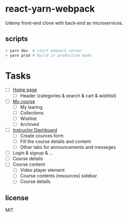 # react-yarn-webpack

Udemy front-end clone with back-end as microservices.

## scripts

```bash
> yarn dev  # start webpack server
> yarn prod # build in production mode
```

# Tasks

- [ ] [Home page](https://www.udemy.com)
  - [ ] Header (categories & search & cart & wishlist)
- [ ] [My course](https://www.udemy.com/my-courses)
  - [ ] My learing
  - [ ] Collections
  - [ ] Wishlist
  - [ ] Archived
- [ ] [Instructor Dashboard](https://www.udemy.com/instructor)
  - [ ] Create cources form
  - [ ] Fill the course details and content
  - [ ] Other tabs for announcements and messeges
- [ ] Login & signup & ...
- [ ] Course details
- [ ] Course content
  - [ ] Video player element
  - [ ] Course contents (resources) sidebar
  - [ ] Course details

## license

MIT
